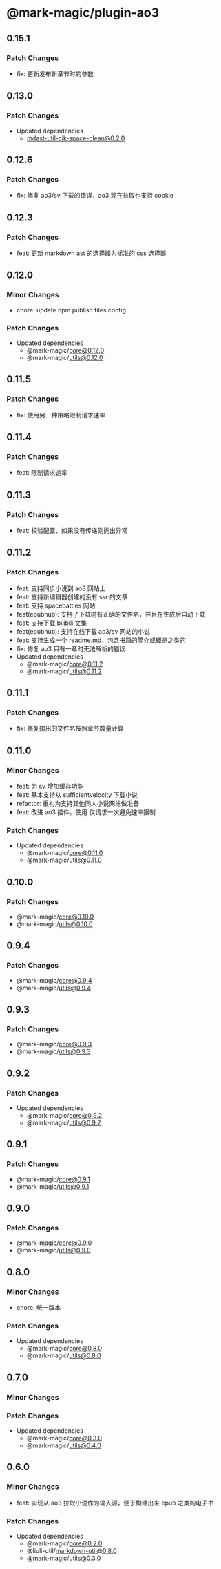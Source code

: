 # @mark-magic/plugin-ao3

## 0.15.1

### Patch Changes

- fix: 更新发布新章节时的参数

## 0.13.0

### Patch Changes

- Updated dependencies
  - mdast-util-cjk-space-clean@0.2.0

## 0.12.6

### Patch Changes

- fix: 修复 ao3/sv 下载的错误，ao3 现在拉取也支持 cookie

## 0.12.3

### Patch Changes

- feat: 更新 markdown ast 的选择器为标准的 css 选择器

## 0.12.0

### Minor Changes

- chore: update npm publish files config

### Patch Changes

- Updated dependencies
  - @mark-magic/core@0.12.0
  - @mark-magic/utils@0.12.0

## 0.11.5

### Patch Changes

- fix: 使用另一种策略限制请求速率

## 0.11.4

### Patch Changes

- feat: 限制请求速率

## 0.11.3

### Patch Changes

- feat: 校验配置，如果没有传递则抛出异常

## 0.11.2

### Patch Changes

- feat: 支持同步小说到 ao3 网站上
- feat: 支持新编辑器创建的没有 ssr 的文章
- feat: 支持 spacebattles 网站
- feat(epubhub): 支持了下载时有正确的文件名，并且在生成后自动下载
- feat: 支持下载 bilibili 文集
- feat(epubhub): 支持在线下载 ao3/sv 网站的小说
- feat: 支持生成一个 readme.md，包含书籍的简介或概览之类的
- fix: 修复 ao3 只有一章时无法解析的错误
- Updated dependencies
  - @mark-magic/core@0.11.2
  - @mark-magic/utils@0.11.2

## 0.11.1

### Patch Changes

- fix: 修复输出的文件名按照章节数量计算

## 0.11.0

### Minor Changes

- feat: 为 sv 增加缓存功能
- feat: 基本支持从 sufficientvelocity 下载小说
- refactor: 重构为支持其他同人小说网站做准备
- feat: 改进 ao3 插件，使用 仅请求一次避免速率限制

### Patch Changes

- Updated dependencies
  - @mark-magic/core@0.11.0
  - @mark-magic/utils@0.11.0

## 0.10.0

### Patch Changes

- @mark-magic/core@0.10.0
- @mark-magic/utils@0.10.0

## 0.9.4

### Patch Changes

- @mark-magic/core@0.9.4
- @mark-magic/utils@0.9.4

## 0.9.3

### Patch Changes

- @mark-magic/core@0.9.3
- @mark-magic/utils@0.9.3

## 0.9.2

### Patch Changes

- Updated dependencies
  - @mark-magic/core@0.9.2
  - @mark-magic/utils@0.9.2

## 0.9.1

### Patch Changes

- @mark-magic/core@0.9.1
- @mark-magic/utils@0.9.1

## 0.9.0

### Patch Changes

- @mark-magic/core@0.9.0
- @mark-magic/utils@0.9.0

## 0.8.0

### Minor Changes

- chore: 统一版本

### Patch Changes

- Updated dependencies
  - @mark-magic/core@0.8.0
  - @mark-magic/utils@0.8.0

## 0.7.0

### Minor Changes

### Patch Changes

- Updated dependencies
  - @mark-magic/core@0.3.0
  - @mark-magic/utils@0.4.0

## 0.6.0

### Minor Changes

- feat: 实现从 ao3 拉取小说作为输入源，便于构建出来 epub 之类的电子书

### Patch Changes

- Updated dependencies
  - @mark-magic/core@0.2.0
  - @liuli-util/markdown-util@0.8.0
  - @mark-magic/utils@0.3.0
